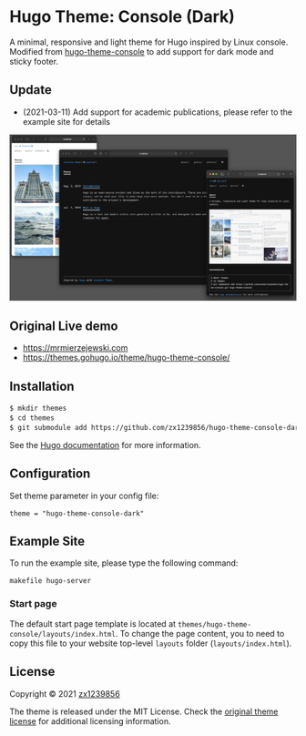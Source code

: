 # Hugo Theme: Console (Dark)

A minimal, responsive and light theme for Hugo inspired by Linux console. Modified from [hugo-theme-console](https://github.com/mrmierzejewski/hugo-theme-console.git) to add support for dark mode and sticky footer.

## Update
+ (2021-03-11) Add support for academic publications, please refer to the example site for details


![Console](https://github.com/zx1239856/hugo-theme-console-dark/blob/master/images/preview.png?raw=true)

## Original Live demo

* https://mrmierzejewski.com
* https://themes.gohugo.io/theme/hugo-theme-console/

## Installation

```sh
$ mkdir themes
$ cd themes
$ git submodule add https://github.com/zx1239856/hugo-theme-console-dark hugo-theme-console-dark
```
    
See the [Hugo documentation](https://gohugo.io/themes/installing/) for more information.

## Configuration

Set theme parameter in your config file:

```
theme = "hugo-theme-console-dark"
```

## Example Site

To run the example site, please type the following command:

```
makefile hugo-server
```

### Start page

The default start page template is located at ```themes/hugo-theme-console/layouts/index.html```. To change the page content, you to need to copy this file to 
your website top-level ```layouts``` folder (```layouts/index.html```).

## License

Copyright © 2021 [zx1239856](https://github.com/zx1239856)

The theme is released under the MIT License. Check the [original theme license](https://github.com/panr/hugo-theme-terminal/blob/master/LICENSE.md) for additional licensing information.
